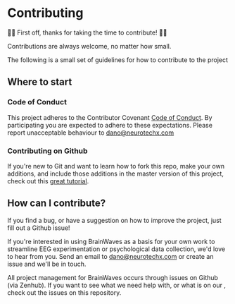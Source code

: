 # Contributing

:tada::clinking_glasses: First off, thanks for taking the time to contribute! :tada::clinking_glasses:

Contributions are always welcome, no matter how small.

The following is a small set of guidelines for how to contribute to the project

## Where to start

### Code of Conduct

This project adheres to the Contributor Covenant [Code of Conduct](CODE_OF_CONDUCT.md).
By participating you are expected to adhere to these expectations. Please report unacceptable behaviour to [dano@neurotechx.com](mailto:dano@neurotechx.com)

### Contributing on Github

If you're new to Git and want to learn how to fork this repo, make your own additions, and include those additions in the master version of this project, check out this [great tutorial](http://blog.davidecoppola.com/2016/11/howto-contribute-to-open-source-project-on-github/).

## How can I contribute?

If you find a bug, or have a suggestion on how to improve the project, just fill out a Github issue!

If you're interested in using BrainWaves as a basis for your own work to streamline EEG experimentation or psychological data collection, we'd love to hear from you. Send an email to [dano@neurotechx.com](mailto:dano@neurotechx.com) or create an issue and we'll be in touch.

All project management for BrainWaves occurs through issues on Github (via Zenhub). If you want to see what we need help with, or what is on our , check out the issues on this repository.
